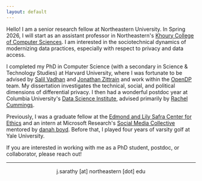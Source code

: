 ```yaml
---
layout: default
---
```


<!-- > **_Update:_** Text here -->

<!-- <img class="profile-custom" src="profile.png"> -->

Hello! I am a senior research fellow at Northeastern University. In Spring 2026, I will start as an assistant professor in Northeastern's [Khoury College of Computer Sciences](https://www.khoury.northeastern.edu/). I am interested in the sociotechnical dynamics of modernizing data practices, especially with respect to privacy and data access.
 
I completed my PhD in Computer Science (with a secondary in Science & Technology Studies) at Harvard University, where I was fortunate to be advised by [Salil Vadhan](https://salil.seas.harvard.edu/) and [Jonathan Zittrain](https://hls.harvard.edu/faculty/jonathan-l-zittrain/) and work within the [OpenDP](https://opendp.org/) team. My dissertation investigates the technical, social, and political dimensions of differential privacy. I then had a wonderful postdoc year at Columbia University's [Data Science Institute](https://datascience.columbia.edu/), advised primarily by [Rachel Cummings](https://rachelcummings.com/).
 
Previously, I was a graduate fellow at the [Edmond and Lily Safra Center for Ethics](https://ethics.harvard.edu/) and an intern at Microsoft Research's [Social Media Collective](https://socialmediacollective.org/) mentored by [danah boyd](http://www.danah.org/). Before that, I played four years of varsity golf at Yale University.<i class="em em-woman-golfing" aria-role="presentation" aria-label="GOLF"></i>
 
If you are interested in working with me as a PhD student, postdoc, or collaborator, please reach out!

<hr>
<p align="center"><i class="fas fa-envelope"></i> j.sarathy [at] northeastern [dot] edu <br/>


